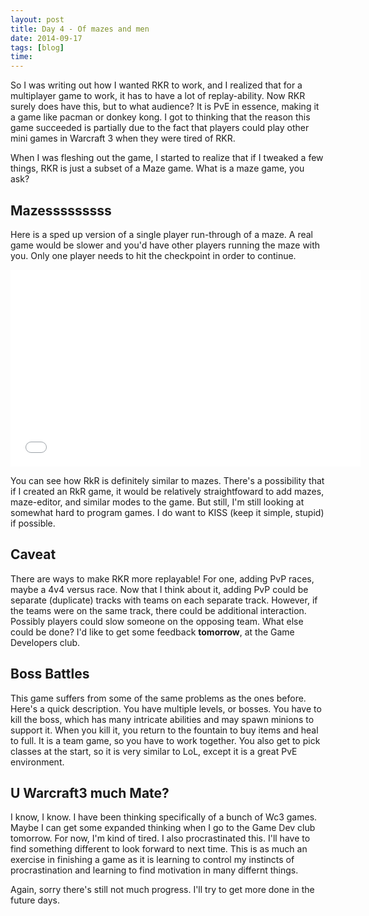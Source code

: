 ```yaml
---
layout: post
title: Day 4 - Of mazes and men
date: 2014-09-17
tags: [blog]
time: 
---
```


So I was writing out how I wanted RKR to work, and I realized that for a multiplayer game to work, it has to have a lot of replay-ability. Now RKR surely does have this, but to what audience? It is PvE in essence, making it a game like pacman or donkey kong. I got to thinking that the reason this game succeeded is partially due to the fact that players could play other mini games in Warcraft 3 when they were tired of RKR.

When I was fleshing out the game, I started to realize that if I tweaked a few things, RKR is just a subset of a Maze game. What is a maze game, you ask?

## Mazesssssssss
Here is a sped up version of a single player run-through of a maze. A real game would be slower and you'd have other players running the maze with you. Only one player needs to hit the checkpoint in order to continue.

<iframe width="560" height="315" src="//www.youtube.com/embed/aiKU0CSx1Y0" frameborder="0" allowfullscreen></iframe>

You can see how RkR is definitely similar to mazes. There's a possibility that if I created an RkR game, it would be relatively straightfoward to add mazes, maze-editor, and similar modes to the game. But still, I'm still looking at somewhat hard to program games. I do want to KISS (keep it simple, stupid) if possible.


## Caveat
There are ways to make RKR more replayable! For one, adding PvP races, maybe a 4v4 versus race. Now that I think about it, adding PvP could be separate (duplicate) tracks with teams on each separate track. However, if the teams were on the same track, there could be additional interaction. Possibly players could slow someone on the opposing team. What else could be done? I'd like to get some feedback **tomorrow**, at the Game Developers club.

## Boss Battles
This game suffers from some of the same problems as the ones before. Here's a quick description. You have multiple levels, or bosses. You have to kill the boss, which has many intricate abilities and may spawn minions to support it. When you kill it, you return to the fountain to buy items and heal to full. It is a team game, so you have to work together. You also get to pick classes at the start, so it is very similar to LoL, except it is a great PvE environment.

## U Warcraft3 much Mate?
I know, I know. I have been thinking specifically of a bunch of Wc3 games. Maybe I can get some expanded thinking when I go to the Game Dev club tomorrow. For now, I'm kind of tired. I also procrastinated this. I'll have to find something different to look forward to next time. This is as much an exercise in finishing a game as it is learning to control my instincts of procrastination and learning to find motivation in many differnt things.

Again, sorry there's still not much progress. I'll try to get more done in the future days.